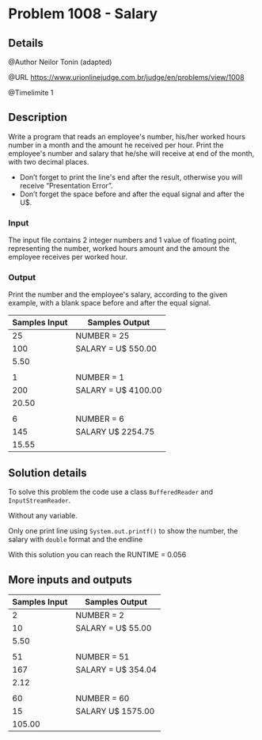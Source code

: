 # Problem 1008 - Salary

## Details

@Author Neilor Tonin (adapted)

@URL https://www.urionlinejudge.com.br/judge/en/problems/view/1008

@Timelimite 1

## Description

Write a program that reads an employee's number, his/her worked hours number in a month and the amount he received per hour. Print the employee's number and salary that he/she will receive at end of the month, with two decimal places.

- Don’t forget to print the line's end after the result, otherwise you will receive “Presentation Error”.
- Don’t forget the space before and after the equal signal and after the U$.

### Input

The input file contains 2 integer numbers and 1 value of floating point, representing the number, worked hours amount and the amount the employee receives per worked hour.

### Output

Print the number and the employee's salary, according to the given example, with a blank space before and after the equal signal.

| Samples Input | Samples Output|
|---------------|---------------|
| 25 | NUMBER = 25 |
| 100 | SALARY = U$ 550.00 |
| 5.50 | |
| | |
| 1 | NUMBER = 1 |
| 200 | SALARY = U$ 4100.00 |
| 20.50 | |
| | |
| 6 | NUMBER = 6 |
| 145 | SALARY U$ 2254.75 |
| 15.55 | |

## Solution details

To solve this problem the code use a class `BufferedReader` and `InputStreamReader`.

Without any variable.

Only one print line using `System.out.printf()` to show the number, the salary with `double` format and the endline

With this solution you can reach the RUNTIME = 0.056

## More inputs and outputs

| Samples Input | Samples Output|
|---------------|---------------|
| 2 | NUMBER = 2 |
| 10 | SALARY = U$ 55.00 |
| 5.50 | |
| | |
| 51 | NUMBER = 51 |
| 167 | SALARY = U$ 354.04 |
| 2.12 | |
| | |
| 60 | NUMBER = 60 |
| 15 | SALARY U$ 1575.00 |
| 105.00 | |
